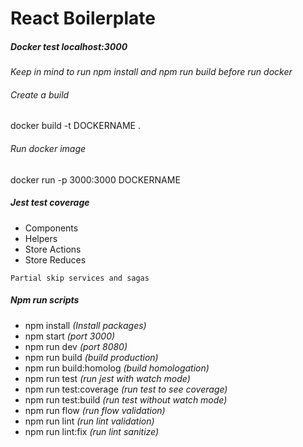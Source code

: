 # React Boilerplate
##### Docker test localhost:3000
*Keep in mind to run npm install and npm run build before run docker*
###### Create a build
docker build -t DOCKERNAME .
###### Run docker image
docker run -p 3000:3000 DOCKERNAME 
##### Jest test coverage
- Components
- Helpers
- Store Actions
- Store Reduces
~~~~
Partial skip services and sagas
~~~~
##### Npm run scripts
- npm install *(Install packages)*
- npm start *(port 3000)*
- npm run dev *(port 8080)*
- npm run build *(build production)*
- npm run build:homolog *(build homologation)*
- npm run test *(run jest with watch mode)*
- npm run test:coverage *(run test to see coverage)*
- npm run test:build *(run test without watch mode)*
- npm run flow *(run flow validation)*
- npm run lint *(run lint validation)*
- npm run lint:fix *(run lint sanitize)*